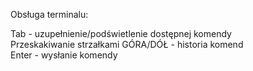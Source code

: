 Obsługa terminalu:

Tab - uzupełnienie/podświetlenie dostępnej komendy<br>
Przeskakiwanie strzałkami GÓRA/DÓŁ - historia komend<br>
Enter - wysłanie komendy
